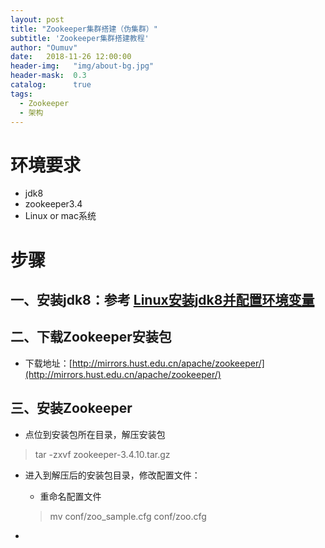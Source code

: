 ```yaml
---
layout: post
title: "Zookeeper集群搭建（伪集群）"
subtitle: 'Zookeeper集群搭建教程'
author: "Oumuv"
date:   2018-11-26 12:00:00
header-img:   "img/about-bg.jpg"
header-mask:  0.3
catalog:      true
tags:
  - Zookeeper
  - 架构
---
```


环境要求
===
- jdk8
- zookeeper3.4
- Linux or mac系统

步骤
===

一、安装jdk8：参考 [Linux安装jdk8并配置环境变量](https://blog.csdn.net/oumuv/article/details/83856541)
---

二、下载Zookeeper安装包
---

- 下载地址：[http://mirrors.hust.edu.cn/apache/zookeeper/](http://mirrors.hust.edu.cn/apache/zookeeper/)

三、安装Zookeeper
---

- 点位到安装包所在目录，解压安装包

>    tar -zxvf zookeeper-3.4.10.tar.gz

- 进入到解压后的安装包目录，修改配置文件：
    - 重命名配置文件
    > mv conf/zoo_sample.cfg  conf/zoo.cfg

-